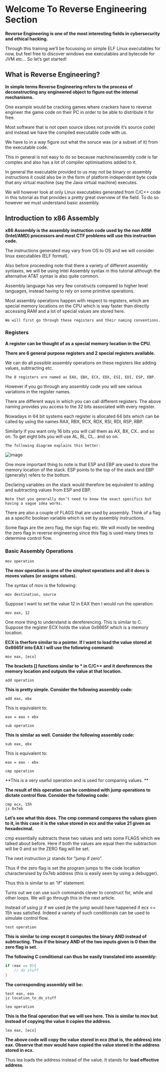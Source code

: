 # Welcome To Reverse Engineering Section

**Reverse Engineering is one of the most interesting fields in cybersecurity and ethical hacking.**

Through this training we’ll be focussing on simple ELF Linux executables for now, but feel free to discover windows exe executables and bytecode for JVM etc...
So let’s get started!

## What is Reverse Engineering?

**In simple terms Reverse Engineering refers to the process of deconstructing any engineered object to figure out the internal mechanisms.**

One example would be cracking games where crackers have to reverse engineer the game code on their PC in order to be able to distribute it for free.

Most software that is not open source (does not provide it’s source code) and instead we have the compiled executable code with us.

We have to in a way figure out what the soruce was (or a subset of it) from the executable code.

This in general is not easy to do so because machine/assembly code is far complex and also has a lot of compiler optimisations added to it.

In general the executable provided to us may not be binary or assembly instructions it could also be in the form of platform independent byte code that any virtual machine (say the Java virtual machine) executes.

We will however look at only Linux executables generated from C/C++ code in this tutorial as that provides a pretty great overview of the field. To do so however we must understand basic assembly.


## Introduction to x86 Assembly

**x86 Assembly is the assembly instruction code used by the non ARM (Intel/AMD) processors and most CTF problems will use this instruction code.**

The instructions generated may vary from OS to OS and we will consider linux executables (ELF format). 

Also before proceeding note that there a variety of different assembly syntaxes, we will be using Intel Assembly syntax in this tutorial although the alternative AT&T syntax is also quite common.

Assembly language has very few constructs compared to higher level languages, instead having to rely on some primitive operations. 

Most assembly operations happen with respect to registers, which are special memory locations on the CPU which is way faster than directly accessing RAM and a lot of special values are stored here. 

```
We will first go through these registers and their naming conventions.
```

### Registers

**A register can be thought of as a special memory location in the CPU.**

**There are 6 general purpose registers and 2 special registers available.**

We can do all possible assembly operations on these registers like adding values, subtracting etc.

```
The 8 registers are named as EAX, EBX, ECX, EDX, ESI, EDI, ESP, EBP.
```

However if you go through any assembly code you will see various variations in the register names. 

There are different ways in which you can call different registers. 
The above naming provides you access to the 32 bits associated with every register. 

Nowadays in 64 bit systems each register is allocated 64 bits which can be called by using the names RAX, RBX, RCX, RDX, RSI, RDI, RSP, RBP.

Similarly if you want only 16 bits you will call them as AX, BX, CX.. and so on. To get eight bits you will use AL, BL, CL.. and so on. 

```
The following diagram explains this better:
```
![image](https://github.com/Cyber-Security-Club-HTU/CTF-Training/assets/75253629/bfab3919-3404-4cbb-bf55-943b16bcddf6)

One more important thing to note is that ESP and EBP are used to store the memory location of the stack. 
ESP points to the top of the stack and EBP (generally) refers to the bottom.

Declaring variables on the stack would therefore be equivalent to adding and subtracting values from ESP and EBP. 

```
Note that you generally don’t need to know the exact specifics but having a vague idea works.
```

There are also a couple of FLAGS that are used by assembly. Think of a flag as a specific boolean variable which is set by assembly instructions. 

Some flags are the zero flag, the sign flag etc. 
We will mostly be needing the zero flag in reverse engineering since this flag is used many times to determine control flow.

### Basic Assembly Operations

`mov operation`

**The mov operation is one of the simplest operations and all it does is moves values (or assigns values).**

The syntax of mov is the following:

```assembly
mov destination, source
```

Suppose I want to set the value 12 in EAX then I would run the operation:

```assembly
mov eax, 12
```

One more thing to understand is dereferencing. This is similar to C. Suppose the register ECX holds the value 0x6665f which is a memory location. 

**ECX is therfore similar to a pointer. If I want to load the value stored at 0x6665f into EAX I will use the following command:**

```assembly
mov eax, [ecx]
```

**The brackets [] functions similar to * in C/C++ and it dereferences the memory location and outputs the value at that location.**

`add operation`

**This is pretty simple. Consider the following assembly code:**

```assembly
add eax, ebx
```

This is equivalent to:

```assembly
eax = eax + ebx
```

`sub operation`

**This is similar as well. Consider the following assembly code:**

```assembly
sub eax, ebx
```

This is equivalent to:

```assembly
eax = eax - ebx
```

`cmp operation`

**This is a very useful operation and is used for comparing values. **

**The result of this operation can be combined with jump operations to dictate control flow. Consider the following code:**

```assembly
cmp ecx, 15h
jz 0x7eb
```

**Let’s see what this does. The cmp command compares the values given to it, in this case it is the value stored in ecx and the value 21 given as hexadecimal.**

cmp essentially subtracts these two values and sets some FLAGS which we talked about before. Here if both the values are equal then the subtraction will be 0 and so the ZERO flag will be set.

The next instruction jz stands for “jump if zero”. 

Thus if the zero flag is set the program jumps to the code location charactersised by 0x7eb address (this is easily seen by using a debugger). 

Thus this is similar to an “if” statement.

Turns out we can use such commands clever to construct for, while and other loops. We will go through this in the next article. 

Instead of using jz if we used jle the jump would have happened if ecx <= 15h was satisfied. Indeed a variety of such conditionals can be used to simulate control flow.

`test operation`

**This is similar to cmp except it computes the binary AND instead of subtracting. Thus if the binary AND of the two inputs given is 0 then the zero flag is set.**

**The following C conditional can thus be easily translated into assembly:**

```c
if (eax == 0){
	// do stuff
}
```

**The corresponding assembly will be:**

```assembly
test eax, eax
jz location_to_do_stuff
```

`lea operation`

**This is the final operation that we will see here. This is similar to mov but instead of copying the value it copies the address.**

```assembly
lea eax, [ecx]
```

**The above code will copy the value stored in ecx (that is, the address) into eax. Observe that mov would have copied the value stored in the address stored in ecx.** 

Thus lea loads the address instead of the value. It stands for **load effective address**.

